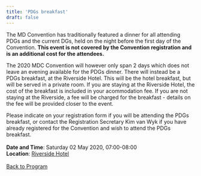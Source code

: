 ```yaml
---
title: 'PDGs breakfast'
draft: false
---
```


The MD Convention has traditionally featured a dinner for all attending PDGs and the current DGs, held on the night before the first day of the Convention. **This event is not covered by the Convention registration and is an additional cost for the attendees.**

The 2020 MDC Convention will however only span 2 days which does not leave an evening available for the PDGs dinner. There will instead be a PDGs breakfast, at the Riverside Hotel. This will be the hotel breakfast, but will be served in a private room. If you are staying at the Riverside Hotel, the cost of the breakfast is included in your acommodation fee. If you are not staying at the Riverside, a fee will be charged for the breakfast - details on the fee will be provided closer to the event.

Please indicate on your registration form if you will be attending the PDGs breakfast, or contact the Registration Secretary Kim van Wyk if you have already registered for the Convention and wish to attend the PDGs breakfast.
\
\
**Date and Time**: Saturday 02 May 2020, 07:00-08:00 \
**Location**: [Riverside Hotel](/venue)
\
\
[Back to Program](/program)
